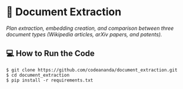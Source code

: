 # 📄 Document Extraction
*Plan extraction, embedding creation, and comparison between three document types (Wikipedia articles, arXiv papers, and patents).*

## 💻 How to Run the Code

```
$ git clone https://github.com/codeananda/document_extraction.git
$ cd document_extraction
$ pip install -r requirements.txt
```

